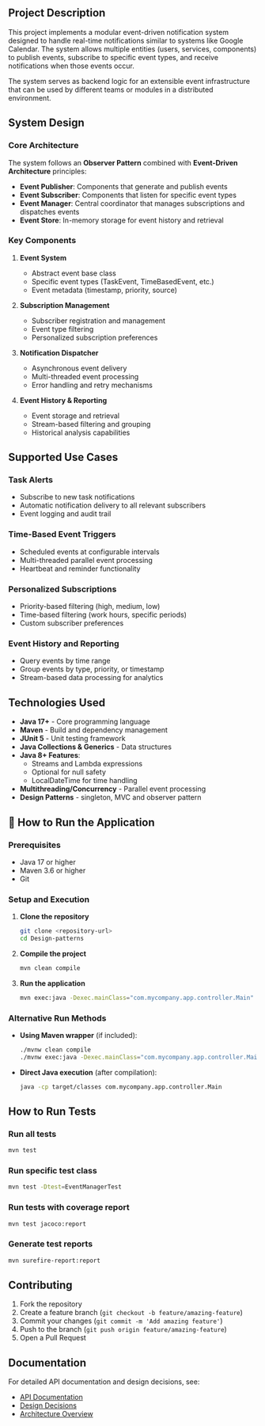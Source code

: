 

##  Project Description

This project implements a modular event-driven notification system designed to handle real-time notifications similar to systems like Google Calendar. The system allows multiple entities (users, services, components) to publish events, subscribe to specific event types, and receive notifications when those events occur.

The system serves as backend logic for an extensible event infrastructure that can be used by different  teams or modules in a distributed environment.

##  System Design

### Core Architecture

The system follows an **Observer Pattern** combined with **Event-Driven Architecture** principles:

- **Event Publisher**: Components that generate and publish events
- **Event Subscriber**: Components that listen for specific event types
- **Event Manager**: Central coordinator that manages subscriptions and dispatches events
- **Event Store**: In-memory storage for event history and retrieval

### Key Components

1. **Event System**
   - Abstract event base class
   - Specific event types (TaskEvent, TimeBasedEvent, etc.)
   - Event metadata (timestamp, priority, source)

2. **Subscription Management**
   - Subscriber registration and management
   - Event type filtering
   - Personalized subscription preferences

3. **Notification Dispatcher**
   - Asynchronous event delivery
   - Multi-threaded event processing
   - Error handling and retry mechanisms

4. **Event History & Reporting**
   - Event storage and retrieval
   - Stream-based filtering and grouping
   - Historical analysis capabilities

## Supported Use Cases

###  Task Alerts
- Subscribe to new task notifications
- Automatic notification delivery to all relevant subscribers
- Event logging and audit trail

###  Time-Based Event Triggers
- Scheduled events at configurable intervals
- Multi-threaded parallel event processing
- Heartbeat and reminder functionality

###  Personalized Subscriptions
- Priority-based filtering (high, medium, low)
- Time-based filtering (work hours, specific periods)
- Custom subscriber preferences

###  Event History and Reporting
- Query events by time range
- Group events by type, priority, or timestamp
- Stream-based data processing for analytics

##  Technologies Used

- **Java 17+** - Core programming language
- **Maven** - Build and dependency management
- **JUnit 5** - Unit testing framework
- **Java Collections & Generics** - Data structures
- **Java 8+ Features**:
  - Streams and Lambda expressions
  - Optional for null safety
  - LocalDateTime for time handling
- **Multithreading/Concurrency** - Parallel event processing
- **Design Patterns** -  singleton, MVC and observer  pattern

## 🚀 How to Run the Application

### Prerequisites
- Java 17 or higher
- Maven 3.6 or higher
- Git

### Setup and Execution

1. **Clone the repository**
   ```bash
   git clone <repository-url>
   cd Design-patterns
   ```

2. **Compile the project**
   ```bash
   mvn clean compile
   ```

3. **Run the application**
   ```bash
   mvn exec:java -Dexec.mainClass="com.mycompany.app.controller.Main"
   ```

### Alternative Run Methods

- **Using Maven wrapper** (if included):
  ```bash
  ./mvnw clean compile
  ./mvnw exec:java -Dexec.mainClass="com.mycompany.app.controller.Main"
  ```

- **Direct Java execution** (after compilation):
  ```bash
  java -cp target/classes com.mycompany.app.controller.Main
  ```

## How to Run Tests

### Run all tests
```bash
mvn test
```

### Run specific test class
```bash
mvn test -Dtest=EventManagerTest
```

### Run tests with coverage report
```bash
mvn test jacoco:report
```

### Generate test reports
```bash
mvn surefire-report:report
```



## Contributing

1. Fork the repository
2. Create a feature branch (`git checkout -b feature/amazing-feature`)
3. Commit your changes (`git commit -m 'Add amazing feature'`)
4. Push to the branch (`git push origin feature/amazing-feature`)
5. Open a Pull Request

##  Documentation

For detailed API documentation and design decisions, see:
- [API Documentation](docs/api.md)
- [Design Decisions](docs/design.md)
- [Architecture Overview](docs/architecture.md)
